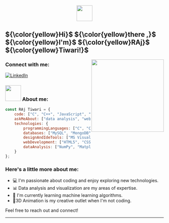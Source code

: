 <h1 align="center">
  <img src="https://user-images.githubusercontent.com/1016143/187770506-39e896ca-5495-4695-94c9-6976a4ef0445.gif" width="50"/>

</h1>
<h2> ${\color{yellow}Hi}$ ${\color{yellow}there ,}$ ${\color{yellow}I'm}$ ${\color{yellow}RAj}$ ${\color{yellow}Tiwari!}$ </h2>

<img align='right' src="https://i.gifer.com/6tXM.gif" width="230"> 

### Connect with me:

[![LinkedIn](https://img.shields.io/badge/LinkedIn-0077B5?style=for-the-badge&logo=linkedin&logoColor=white)](https://www.linkedin.com/in/raj-tiwari-822479263/)

### <img src="https://media.giphy.com/media/VgCDAzcKvsR6OM0uWg/giphy.gif" width="50"> About me:

```javascript
const RAj Tiwari = {
    code: ["C", "C++", "JavaScript", "Java", "Python", "R","Rust"],
    askMeAbout: ["data analysis", "web development", "tech", "app development", "3D Animation"],
    technologies: {
        programmingLanguages: ["C", "C++", "JavaScript", "Java", "Python", "R" , "Rust"],
        databases: ["MySQL", "MongoDB", "pgAdmin"],
        designAndIdeTools: ["MS Visual Studio Code", "IntelliJ Idea", "MS Office", "GitHub"],
        webDevelopment: ["HTML5", "CSS3", "ES6", "Node.js", "Express.js","React" , "Bootstrap", "NPM", "jQuery", "APIs", "EJS"],
        dataAnalysis: ["NumPy", "Matplotlib", "SciPy", "R", "Tableau", "Microsoft Power BI"],
    }
};
```

### Here's a little more about me:

- 💻 I'm passionate about coding and enjoy exploring new technologies.
- 📊 Data analysis and visualization are my areas of expertise.
- 🌱 I'm currently learning machine learning algorithms.
- 📸3D Animation is my creative outlet when I'm not coding.

Feel free to reach out and connect!

--------
